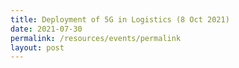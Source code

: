 ```yaml
---
title: Deployment of 5G in Logistics (8 Oct 2021)
date: 2021-07-30
permalink: /resources/events/permalink
layout: post
---
```


